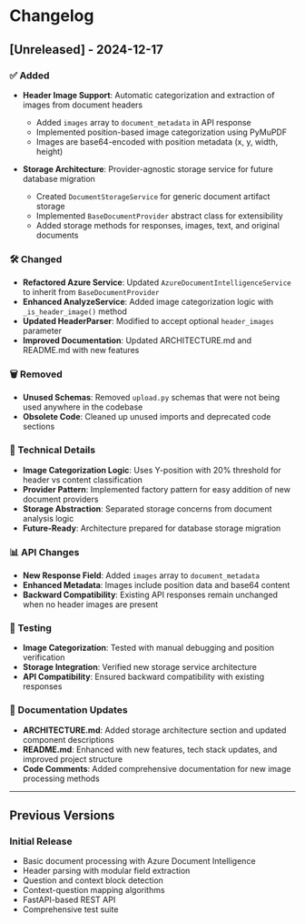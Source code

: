 # Changelog

## [Unreleased] - 2024-12-17

### ✅ Added
- **Header Image Support**: Automatic categorization and extraction of images from document headers
  - Added `images` array to `document_metadata` in API response
  - Implemented position-based image categorization using PyMuPDF
  - Images are base64-encoded with position metadata (x, y, width, height)
  
- **Storage Architecture**: Provider-agnostic storage service for future database migration
  - Created `DocumentStorageService` for generic document artifact storage
  - Implemented `BaseDocumentProvider` abstract class for extensibility
  - Added storage methods for responses, images, text, and original documents

### 🛠️ Changed
- **Refactored Azure Service**: Updated `AzureDocumentIntelligenceService` to inherit from `BaseDocumentProvider`
- **Enhanced AnalyzeService**: Added image categorization logic with `_is_header_image()` method
- **Updated HeaderParser**: Modified to accept optional `header_images` parameter
- **Improved Documentation**: Updated ARCHITECTURE.md and README.md with new features

### 🗑️ Removed
- **Unused Schemas**: Removed `upload.py` schemas that were not being used anywhere in the codebase
- **Obsolete Code**: Cleaned up unused imports and deprecated code sections

### 🔧 Technical Details
- **Image Categorization Logic**: Uses Y-position with 20% threshold for header vs content classification
- **Provider Pattern**: Implemented factory pattern for easy addition of new document providers
- **Storage Abstraction**: Separated storage concerns from document analysis logic
- **Future-Ready**: Architecture prepared for database storage migration

### 📊 API Changes
- **New Response Field**: Added `images` array to `document_metadata`
- **Enhanced Metadata**: Images include position data and base64 content
- **Backward Compatibility**: Existing API responses remain unchanged when no header images are present

### 🧪 Testing
- **Image Categorization**: Tested with manual debugging and position verification
- **Storage Integration**: Verified new storage service architecture
- **API Compatibility**: Ensured backward compatibility with existing responses

### 📝 Documentation Updates
- **ARCHITECTURE.md**: Added storage architecture section and updated component descriptions
- **README.md**: Enhanced with new features, tech stack updates, and improved project structure
- **Code Comments**: Added comprehensive documentation for new image processing methods

---

## Previous Versions

### Initial Release
- Basic document processing with Azure Document Intelligence
- Header parsing with modular field extraction
- Question and context block detection
- Context-question mapping algorithms
- FastAPI-based REST API
- Comprehensive test suite
